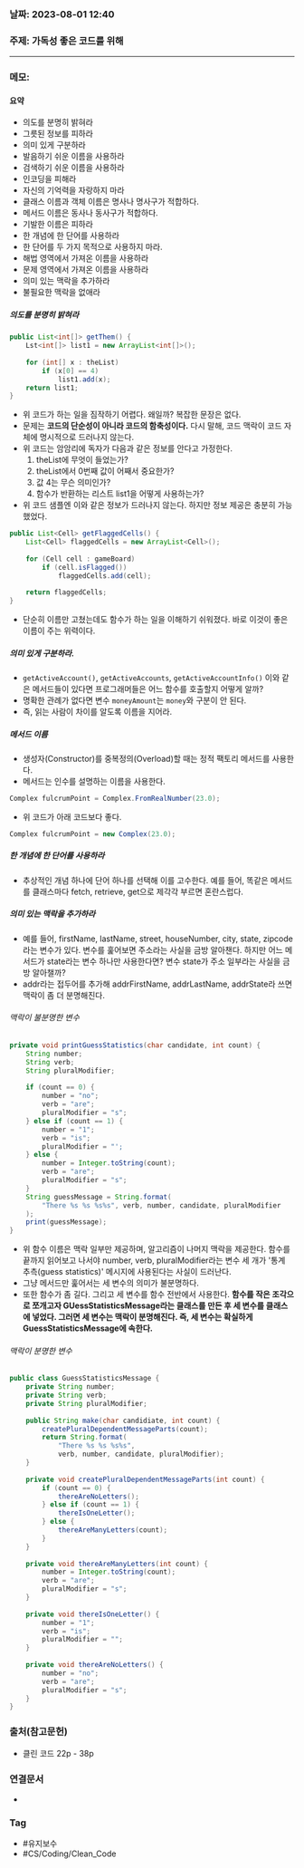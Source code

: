 ### 날짜: 2023-08-01 12:40

### 주제: 가독성 좋은 코드를 위해
---
### 메모: 
#### 요약
- 의도를 분명히 밝혀라 
- 그릇된 정보를 피하라 
- 의미 있게 구분하라
- 발음하기 쉬운 이름을 사용하라
- 검색하기 쉬운 이름을 사용하라 
- 인코딩을 피해라 
- 자신의 기억력을 자랑하지 마라 
- 클래스 이름과 객체 이름은 명사나 명사구가 적합하다. 
- 메서드 이름은 동사나 동사구가 적합하다.
- 기발한 이름은 피하라
- 한 개념에 한 단어를 사용하라 
- 한 단어를 두 가지 목적으로 사용하지 마라. 
- 해법 영역에서 가져온 이름을 사용하라 
- 문제 영역에서 가져온 이름을 사용하라
- 의미 있는 맥락을 추가하라
- 불필요한 맥락을 없애라 
##### 의도를 분명히 밝혀라
``` java 
public List<int[]> getThem() { 
	Lst<int[]> list1 = new ArrayList<int[]>();
	
	for (int[] x : theList) 
		if (x[0] == 4)
			list1.add(x);
	return list1;
}
```
- 위 코드가 하는 일을 짐작하기 어렵다. 왜일까? 복잡한 문장은 없다. 
- 문제는 **코드의 단순성이 아니라 코드의 함축성이다.** 다시 말해, 코드 맥락이 코드 자체에 명시적으로 드러나지 않는다. 
- 위 코드는 암암리에 독자가 다음과 같은 정보를 안다고 가정한다.
	1. theList에 무엇이 들었는가? 
	2. theList에서 0번째 값이 어째서 중요한가? 
	3. 값 4는 무슨 의미인가? 
	4. 함수가 반환하는 리스트 list1을 어떻게 사용하는가? 
- 위 코드 샘플엔 이와 같은 정보가 드러나지 않는다. 하지만 정보 제공은 충분히 가능했었다.
``` java
public List<Cell> getFlaggedCells() { 
	List<Cell> flaggedCells = new ArrayList<Cell>(); 
	
	for (Cell cell : gameBoard) 
		if (cell.isFlagged())
			flaggedCells.add(cell);
	
	return flaggedCells;
}
```
- 단순히 이름만 고쳤는데도 함수가 하는 일을 이해하기 쉬워졌다. 바로 이것이 좋은 이름이 주는 위력이다. 
##### 의미 있게 구분하라.
- `getActiveAccount()`, `getActiveAccounts`, `getActiveAccountInfo()` 이와 같은 메서드들이 있다면 프로그래머들은 어느 함수를 호출할지 어떻게 알까? 
- 명확한 관례가 없다면 변수 `moneyAmount`는 `money`와 구분이 안 된다. 
- 즉, 읽는 사람이 차이를 알도록 이름을 지어라. 
##### 메서드 이름 
- 생성자(Constructor)를 중복정의(Overload)할 때는 정적 팩토리 메서드를 사용한다. 
- 메서드는 인수를 설명하는 이름을 사용한다. 
``` java
Complex fulcrumPoint = Complex.FromRealNumber(23.0);
```
- 위 코드가 아래 코드보다 좋다.
``` java
Complex fulcrumPoint = new Complex(23.0);
```
##### 한 개념에 한 단어를 사용하라
- 추상적인 개념 하나에 단어 하나를 선택해 이를 고수한다. 예를 들어, 똑같은 메서드를 클래스마다 fetch, retrieve, get으로 제각각 부르면 혼란스럽다. 
##### 의미 있는 맥락을 추가하라
- 예를 들어, firstName, lastName, street, houseNumber, city, state, zipcode라는 변수가 있다. 변수를 훑어보면 주소라는 사실을 금방 알아챈다. 하지만 어느 메서드가 state라는 변수 하나만 사용한다면? 변수 state가 주소 일부라는 사실을 금방 알아챌까? 
- addr라는 접두어를 추가해 addrFirstName, addrLastName, addrState라 쓰면 맥락이 좀 더 분명해진다. 
###### 맥락이 불분명한 변수 
``` java 
private void printGuessStatistics(char candidate, int count) { 
	String number;
	String verb; 
	String pluralModifier; 
	
	if (count == 0) { 
		number = "no";
		verb = "are";
		pluralModifier = "s";
	} else if (count == 1) { 
		number = "1";
		verb = "is";
		pluralModifier = "'; 
	} else { 
		number = Integer.toString(count); 
		verb = "are";
		pluralModifier = "s";
	}
	String guessMessage = String.format( 
		"There %s %s %s%s", verb, number, candidate, pluralModifier
	);
	print(guessMessage);
}
```
- 위 함수 이름은 맥락 일부만 제공하며, 알고리즘이 나머지 맥락을 제공한다. 함수를 끝까지 읽어보고 나서야 number, verb, pluralModifier라는 변수 세 개가 '통계 추측(guess statistics)' 메시지에 사용된다는 사실이 드러난다. 
- 그냥 메서드만 훑어서는 세 변수의 의미가 불분명하다.
- 또한 함수가 좀 길다. 그리고 세 변수를 함수 전반에서 사용한다. **함수를 작은 조각으로 쪼개고자 GUessStatisticsMessage라는 클래스를 만든 후 세 변수를 클래스에 넣었다. 그러면 세 변수는 맥락이 분명해진다. 즉, 세 변수는 확실하게 GuessStatisticsMessage에 속한다.** 
###### 맥락이 분명한 변수
``` java 
public class GuessStatisticsMessage { 
	private String number;
	private String verb;
	private String pluralModifier;
	
	public String make(char candidiate, int count) { 
		createPluralDependentMessageParts(count); 
		return String.format( 
			"There %s %s %s%s", 
			verb, number, candidate, pluralModifier);
	}
	
	private void createPluralDependentMessageParts(int count) { 
		if (count == 0) { 
			thereAreNoLetters();
		} else if (count == 1) { 
			thereIsOneLetter();
		} else { 
			thereAreManyLetters(count);
		}
	}
	
	private void thereAreManyLetters(int count) { 
		number = Integer.toString(count); 
		verb = "are";
		pluralModifier = "s";
	}
	
	private void thereIsOneLetter() { 
		number = "1"; 
		verb = "is";
		pluralModifier = "";
	}
	
	private void thereAreNoLetters() { 
		number = "no";
		verb = "are";
		pluralModifier = "s"; 
	}
}
```

### 출처(참고문헌) 
- 클린 코드 22p - 38p

### 연결문서 
- 

### Tag
- #유지보수 
- #CS/Coding/Clean_Code